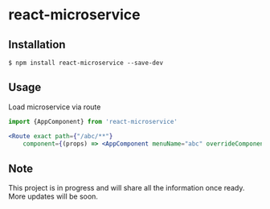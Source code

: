 # react-microservice

## Installation
```
$ npm install react-microservice --save-dev 
```

## Usage
Load microservice via route
```jsx
import {AppComponent} from 'react-microservice'

<Route exact path={"/abc/**"}
    component={(props) => <AppComponent menuName="abc" overrideComponent={LoadMenuTabs} routeUrl="/abc" apiGwUrl={'http://layout_server'} {...props}/>}  fallbackComponent={optionalFallbackComponent}/>

```
## Note
This project is in progress and will share all the information once ready. More updates will be soon.


